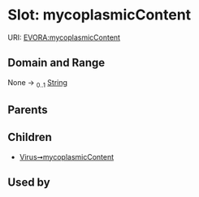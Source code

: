 
# Slot: mycoplasmicContent



URI: [EVORA:mycoplasmicContent](https://evora-project.eu/mycoplasmicContent)


## Domain and Range

None &#8594;  <sub>0..1</sub> [String](types/String.md)

## Parents


## Children

 *  [Virus➞mycoplasmicContent](Virus_mycoplasmicContent.md)

## Used by

